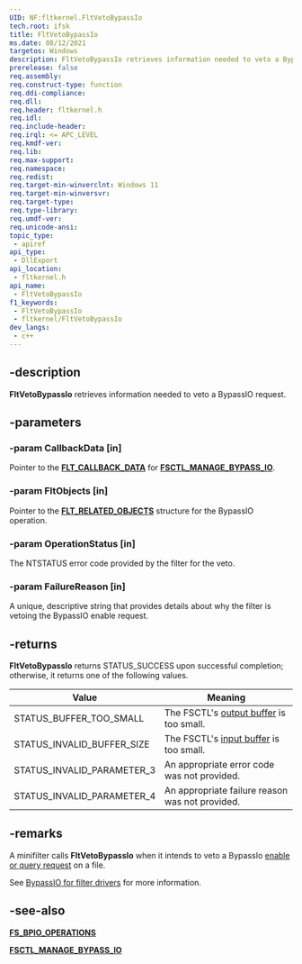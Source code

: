 ```yaml
---
UID: NF:fltkernel.FltVetoBypassIo
tech.root: ifsk
title: FltVetoBypassIo
ms.date: 08/12/2021
targetos: Windows
description: FltVetoBypassIo retrieves information needed to veto a BypassIO request.
prerelease: false
req.assembly: 
req.construct-type: function
req.ddi-compliance: 
req.dll: 
req.header: fltkernel.h
req.idl: 
req.include-header: 
req.irql: <= APC_LEVEL
req.kmdf-ver: 
req.lib: 
req.max-support: 
req.namespace: 
req.redist: 
req.target-min-winverclnt: Windows 11
req.target-min-winversvr: 
req.target-type: 
req.type-library: 
req.umdf-ver: 
req.unicode-ansi: 
topic_type:
 - apiref
api_type:
 - DllExport
api_location:
 - fltkernel.h
api_name:
 - FltVetoBypassIo
f1_keywords:
 - FltVetoBypassIo
 - fltkernel/FltVetoBypassIo
dev_langs:
 - c++
---
```


## -description

**FltVetoBypassIo** retrieves information needed to veto a BypassIO request.

## -parameters

### -param CallbackData [in]

Pointer to the [**FLT_CALLBACK_DATA**](ns-fltkernel-_flt_callback_data.md) for [**FSCTL_MANAGE_BYPASS_IO**](../ntifs/ni-ntifs-fsctl_manage_bypass_io.md).

### -param FltObjects [in]

Pointer to the [**FLT_RELATED_OBJECTS**](ns-fltkernel-_flt_related_objects.md) structure for the BypassIO operation.

### -param OperationStatus [in]

The NTSTATUS error code provided by the filter for the veto.

### -param FailureReason [in]

A unique, descriptive string that provides details about why the filter is vetoing the BypassIO enable request.

## -returns

**FltVetoBypassIo** returns STATUS_SUCCESS upon successful completion; otherwise, it returns one of the following values.

| Value | Meaning |
| ----- | ------- |
| STATUS_BUFFER_TOO_SMALL    | The FSCTL's [output buffer](../ntifs/ns-ntifs-fs_bpio_output.md) is too small. |
| STATUS_INVALID_BUFFER_SIZE | The FSCTL's [input buffer](../ntifs/ns-ntifs-fs_bpio_input.md) is too small. |
| STATUS_INVALID_PARAMETER_3 | An appropriate error code was not provided. |
| STATUS_INVALID_PARAMETER_4 | An appropriate failure reason was not provided. |

## -remarks

A minifilter calls **FltVetoBypassIo** when it intends to veto a BypassIo [enable or query request](../ntifs/ne-ntifs-fs_bpio_operations.md) on a file.

See [BypassIO for filter drivers](/windows-hardware/drivers/ifs/bypassio) for more information.

## -see-also

[**FS_BPIO_OPERATIONS**](../ntifs/ne-ntifs-fs_bpio_operations.md)

[**FSCTL_MANAGE_BYPASS_IO**](../ntifs/ni-ntifs-fsctl_manage_bypass_io.md)
